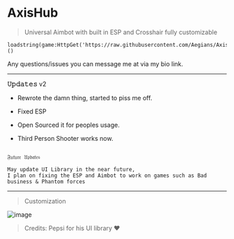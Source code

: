 # AxisHub
> Universal Aimbot with built in ESP and Crosshair fully customizable

~~~
loadstring(game:HttpGet('https://raw.githubusercontent.com/Aegians/AxisHub/main/AxisHub.lua'))()
~~~


Any questions/issues you can message me at via my bio link.
 
---
**𝚄𝚙𝚍𝚊𝚝𝚎𝚜** 
v2 
- Rewrote the damn thing, started to piss me off.
  
- Fixed ESP

- Open Sourced it for peoples usage.

- Third Person Shooter works now.
~~~~

𝔉𝔲𝔱𝔲𝔯𝔢 𝔘𝔭𝔡𝔞𝔱𝔢𝔰

May update UI Library in the near future,
I plan on fixing the ESP and Aimbot to work on games such as Bad business & Phantom forces
~~~~

---
> Customization


![image](https://user-images.githubusercontent.com/69432633/230424130-47917c38-9ea3-4e01-ac99-bcaab621834c.png)

> Credits: Pepsi for his UI library ❤️
